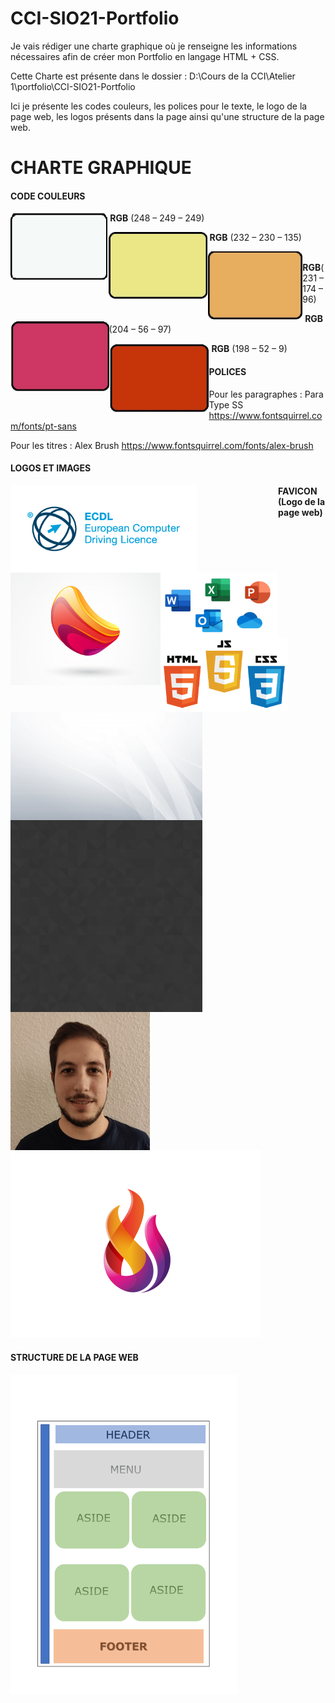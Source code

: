 # CCI-SIO21-Portfolio

Je vais rédiger une charte graphique où je renseigne les informations nécessaires afin de créer mon Portfolio en langage HTML + CSS.

Cette Charte est présente dans le dossier : D:\Cours de la CCI\Atelier 1\portfolio\CCI-SIO21-Portfolio

Ici je présente les codes couleurs, les polices pour le texte, le logo de la page web, les logos présents dans la page ainsi qu'une structure de la page web.



# CHARTE GRAPHIQUE

#### **CODE COULEURS**  								



<img src=".\Images\img-gris.jpg" style="float: left;zoom:35%"/>  

​		**RGB** (248 – 249 – 249)





<img src=".\Images\img-jaune.jpg" alt="img-jaune" style="float: left;zoom:35%"/>  

​		**RGB** (232 – 230 – 135)





<img src=".\Images\img-orange.jpg" alt="image-20211201082420592" style="float: left;zoom:45%"/>  

​		**RGB**(231 – 174 – 96)





<img src=".\Images\img-violet.jpg" alt="image-20211201082420592" style="float: left;zoom:35%"/>  

​		**RGB** (204 – 56 – 97)





<img src=".\Images\img-rouge.jpg" alt="image-20211201082420592" style="float: left;zoom:35%"/>		

​		**RGB** (198 – 52 – 9)





#### **POLICES**

Pour les paragraphes : Para Type SS https://www.fontsquirrel.com/fonts/pt-sans

Pour les titres : Alex Brush https://www.fontsquirrel.com/fonts/alex-brush





#### **LOGOS ET IMAGES**

<img src=".\Images\ECDL logo.png" alt="image-20211201082420592" style="float: left;zoom:70%"/>

<img src=".\Images\logo-1.jpg" alt="image-20211201082420592" style="float: left;zoom:30%"/>

<img src=".\Images\Office word.png" alt="image-20211201082420592" style="float: left;zoom:30%"/>

<img src=".\Images\Html css JS.png" alt="image-20211201082420592" style="float: left;zoom:30%"/>

<img src=".\Images\grigio.jpg" alt="image-20211201082420592" style="float: left;zoom:30%"/>

<img src=".\Images\lodyas.png" alt="image-20211201082420592" style="float: left;zoom:30%"/>

<img src=".\Images\PhotoID.png" alt="image-20211201082420592" style="float: left;zoom:60%"/>



#### **FAVICON (Logo de la page web)**

<img src=".\Images\Favicon.jpg" alt="Favicon" style="zoom:50%;" />

#### **STRUCTURE DE LA PAGE WEB**

<img src=".\Images\Structure page Web.png" alt="Favicon" style="zoom:50%;" />

